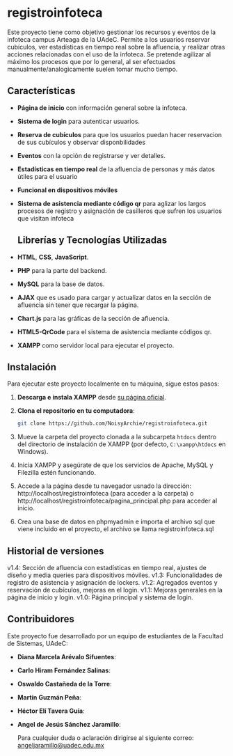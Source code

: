 # registroinfoteca

Este proyecto tiene como objetivo gestionar los recursos y eventos de la infoteca campus Arteaga de la UAdeC. Permite a los usuarios reservar cubículos, ver estadísticas en tiempo real sobre la afluencia, y realizar otras acciones relacionadas con el uso de la infoteca. Se pretende agilizar al máximo los procesos que por lo general, al ser efectuados manualmente/analogicamente suelen tomar mucho tiempo.

## Características
- **Página de inicio** con información general sobre la infoteca.
- **Sistema de login** para autenticar usuarios.
- **Reserva de cubículos** para que los usuarios puedan hacer reservacion de sus cubículos y observar disponbilidades
- **Eventos** con la opción de registrarse y ver detalles.
- **Estadísticas en tiempo real** de la afluencia de personas y más datos útiles para el usuario
- **Funcional en dispositivos móviles**
- **Sistema de asistencia mediante código qr** para aglizar los largos procesos de registro y asignación de casilleros que sufren los usuarios que visitan infoteca

  ## Librerías y Tecnologías Utilizadas
- **HTML**, **CSS**, **JavaScript**.
- **PHP** para la parte del backend.
- **MySQL** para la base de datos.
- **AJAX** que es usado para cargar y actualizar datos en la sección de afluencia sin tener que recargar la página.
- **Chart.js** para las gráficas de la sección de afluencia.
- **HTML5-QrCode** para el sistema de asistencia mediante códigos qr.
- **XAMPP** como servidor local para ejecutar el proyecto.

## Instalación

Para ejecutar este proyecto localmente en tu máquina, sigue estos pasos:

1. **Descarga e instala XAMPP** desde [su página oficial](https://www.apachefriends.org/index.html).

2. **Clona el repositorio en tu computadora**:
   ```bash
   git clone https://github.com/NoisyArchie/registroinfoteca.git

3. Mueve la carpeta del proyecto clonada a la subcarpeta `htdocs` dentro del directorio de instalación de XAMPP (por defecto, `C:\xampp\htdocs` en Windows).
   
4. Inicia XAMPP y asegúrate de que los servicios de Apache, MySQL y Filezilla estén funcionando.
   
5. Accede a la página desde tu navegador usnado la dirección: http://localhost/registroinfoteca (para acceder a la carpeta) o http://localhost/registroinfoteca/pagina_principal.php para acceder al inicio.
   
6. Crea una base de datos en phpmyadmin e importa el archivo sql que viene incluido en el proyecto, el archivo se llama registroinfoteca.sql


## Historial de versiones
v1.4: Sección de afluencia con estadísticas en tiempo real, ajustes de diseño y media queries para dispositivos móviles.
v1.3: Funcionalidades de registro de asistencia y asignación de lockers.
v1.2: Agregados eventos y reservación de cubículos, mejoras en el login.
v1.1: Mejoras generales en la página de inicio y login.
v1.0: Página principal y sistema de login.


## Contribuidores
Este proyecto fue desarrollado por un equipo de estudiantes de la Facultad de Sistemas, UAdeC:

- **Diana Marcela Arévalo Sifuentes**: 
- **Carlo Hiram Fernández Salinas**: 
- **Oswaldo Castañeda de la Torre**:
- **Martín Guzmán Peña**: 
- **Héctor Elí Tavera Guía**: 
- **Angel de Jesús Sánchez Jaramillo**:

  Para cualquier duda o aclaración dirigirse al siguiente correo: angeljaramillo@uadec.edu.mx

